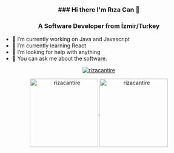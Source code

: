 <h3 align="center">### Hi there I'm Rıza Can 👋</h3>

<h3 align="center">A Software Developer from İzmir/Turkey</h3>

<!--
**rizacantire/rizacantire** is a ✨ _special_ ✨ repository because its `README.md` (this file) appears on your GitHub profile.


-->


- 🔭 I’m currently working on Java and Javascript
- 🌱 I’m currently learning React
- 🤔 I’m looking for help with anything
- 💬 You can ask me about the software.


<p align="center"> <a href="https://github.com/ryo-ma/github-profile-trophy"><img src="https://github-profile-trophy.vercel.app/?username=rizacantire" alt="rizacantire" /></a> </p>

<p align="center">
	<a href="https://github.com/rizacantire">
		  <img height="180em" align="center" src="https://github-readme-stats.vercel.app/api?username=rizacantire&show_icons=true&locale=en&theme=dark&include_all_commits=true&count_private=true" alt="rizacantire"/>
		  <img height="180em" align="center" src="https://github-readme-stats.vercel.app/api/top-langs?username=rizacantire&show_icons=true&locale=en&layout=compact&langs_count=8&theme=dark" alt="rizacantire"/>
	</a>
</p>

